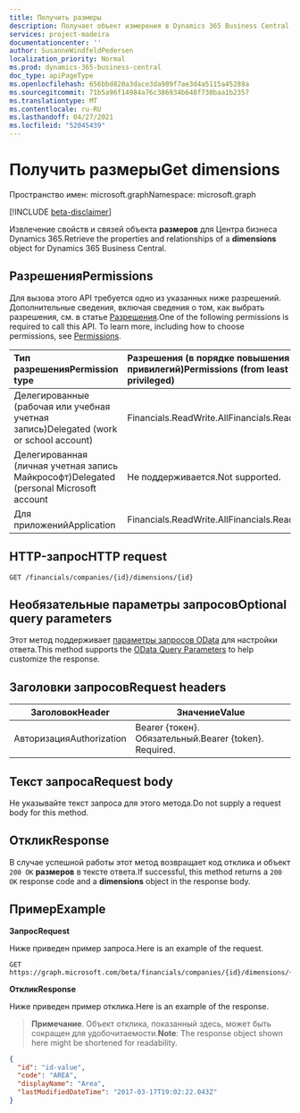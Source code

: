 ```yaml
---
title: Получить размеры
description: Получает объект измерения в Dynamics 365 Business Central.
services: project-madeira
documentationcenter: ''
author: SusanneWindfeldPedersen
localization_priority: Normal
ms.prod: dynamics-365-business-central
doc_type: apiPageType
ms.openlocfilehash: 656bbd820a3dace3da989f7ae3d4a5115a45289a
ms.sourcegitcommit: 71b5a96f14984a76c386934b648f730baa1b2357
ms.translationtype: MT
ms.contentlocale: ru-RU
ms.lasthandoff: 04/27/2021
ms.locfileid: "52045439"
---
```

# <a name="get-dimensions"></a><span data-ttu-id="214f8-103">Получить размеры</span><span class="sxs-lookup"><span data-stu-id="214f8-103">Get dimensions</span></span>

<span data-ttu-id="214f8-104">Пространство имен: microsoft.graph</span><span class="sxs-lookup"><span data-stu-id="214f8-104">Namespace: microsoft.graph</span></span>

[!INCLUDE [beta-disclaimer](../../includes/beta-disclaimer.md)]

<span data-ttu-id="214f8-105">Извлечение свойств и связей объекта **размеров** для Центра бизнеса Dynamics 365.</span><span class="sxs-lookup"><span data-stu-id="214f8-105">Retrieve the properties and relationships of a **dimensions** object for Dynamics 365 Business Central.</span></span>

## <a name="permissions"></a><span data-ttu-id="214f8-106">Разрешения</span><span class="sxs-lookup"><span data-stu-id="214f8-106">Permissions</span></span>
<span data-ttu-id="214f8-p101">Для вызова этого API требуется одно из указанных ниже разрешений. Дополнительные сведения, включая сведения о том, как выбрать разрешения, см. в статье [Разрешения](/graph/permissions-reference).</span><span class="sxs-lookup"><span data-stu-id="214f8-p101">One of the following permissions is required to call this API. To learn more, including how to choose permissions, see [Permissions](/graph/permissions-reference).</span></span>

|<span data-ttu-id="214f8-109">Тип разрешения</span><span class="sxs-lookup"><span data-stu-id="214f8-109">Permission type</span></span> |<span data-ttu-id="214f8-110">Разрешения (в порядке повышения привилегий)</span><span class="sxs-lookup"><span data-stu-id="214f8-110">Permissions (from least to most privileged)</span></span>|
|:---------------|:------------------------------------------|
|<span data-ttu-id="214f8-111">Делегированные (рабочая или учебная учетная запись)</span><span class="sxs-lookup"><span data-stu-id="214f8-111">Delegated (work or school account)</span></span>|<span data-ttu-id="214f8-112">Financials.ReadWrite.All</span><span class="sxs-lookup"><span data-stu-id="214f8-112">Financials.ReadWrite.All</span></span> |
|<span data-ttu-id="214f8-113">Делегированная (личная учетная запись Майкрософт)</span><span class="sxs-lookup"><span data-stu-id="214f8-113">Delegated (personal Microsoft account</span></span>|<span data-ttu-id="214f8-114">Не поддерживается.</span><span class="sxs-lookup"><span data-stu-id="214f8-114">Not supported.</span></span>|
|<span data-ttu-id="214f8-115">Для приложений</span><span class="sxs-lookup"><span data-stu-id="214f8-115">Application</span></span>|<span data-ttu-id="214f8-116">Financials.ReadWrite.All</span><span class="sxs-lookup"><span data-stu-id="214f8-116">Financials.ReadWrite.All</span></span>|

## <a name="http-request"></a><span data-ttu-id="214f8-117">HTTP-запрос</span><span class="sxs-lookup"><span data-stu-id="214f8-117">HTTP request</span></span>

```
GET /financials/companies/{id}/dimensions/{id}
```

## <a name="optional-query-parameters"></a><span data-ttu-id="214f8-118">Необязательные параметры запросов</span><span class="sxs-lookup"><span data-stu-id="214f8-118">Optional query parameters</span></span>
<span data-ttu-id="214f8-119">Этот метод поддерживает [параметры запросов OData](/graph/query-parameters) для настройки ответа.</span><span class="sxs-lookup"><span data-stu-id="214f8-119">This method supports the [OData Query Parameters](/graph/query-parameters) to help customize the response.</span></span>

## <a name="request-headers"></a><span data-ttu-id="214f8-120">Заголовки запросов</span><span class="sxs-lookup"><span data-stu-id="214f8-120">Request headers</span></span>
|<span data-ttu-id="214f8-121">Заголовок</span><span class="sxs-lookup"><span data-stu-id="214f8-121">Header</span></span>|<span data-ttu-id="214f8-122">Значение</span><span class="sxs-lookup"><span data-stu-id="214f8-122">Value</span></span>|
|------|-----|
|<span data-ttu-id="214f8-123">Авторизация</span><span class="sxs-lookup"><span data-stu-id="214f8-123">Authorization</span></span>  |<span data-ttu-id="214f8-p102">Bearer {токен}. Обязательный.</span><span class="sxs-lookup"><span data-stu-id="214f8-p102">Bearer {token}. Required.</span></span> |

## <a name="request-body"></a><span data-ttu-id="214f8-126">Текст запроса</span><span class="sxs-lookup"><span data-stu-id="214f8-126">Request body</span></span>
<span data-ttu-id="214f8-127">Не указывайте текст запроса для этого метода.</span><span class="sxs-lookup"><span data-stu-id="214f8-127">Do not supply a request body for this method.</span></span>

## <a name="response"></a><span data-ttu-id="214f8-128">Отклик</span><span class="sxs-lookup"><span data-stu-id="214f8-128">Response</span></span>
<span data-ttu-id="214f8-129">В случае успешной работы этот метод возвращает код отклика и объект `200 OK` **размеров** в тексте ответа.</span><span class="sxs-lookup"><span data-stu-id="214f8-129">If successful, this method returns a `200 OK` response code and a **dimensions** object in the response body.</span></span>

## <a name="example"></a><span data-ttu-id="214f8-130">Пример</span><span class="sxs-lookup"><span data-stu-id="214f8-130">Example</span></span>

<span data-ttu-id="214f8-131">**Запрос**</span><span class="sxs-lookup"><span data-stu-id="214f8-131">**Request**</span></span>

<span data-ttu-id="214f8-132">Ниже приведен пример запроса.</span><span class="sxs-lookup"><span data-stu-id="214f8-132">Here is an example of the request.</span></span>
```http
GET https://graph.microsoft.com/beta/financials/companies/{id}/dimensions/{id}
```

<span data-ttu-id="214f8-133">**Отклик**</span><span class="sxs-lookup"><span data-stu-id="214f8-133">**Response**</span></span>

<span data-ttu-id="214f8-134">Ниже приведен пример отклика.</span><span class="sxs-lookup"><span data-stu-id="214f8-134">Here is an example of the response.</span></span> 

> <span data-ttu-id="214f8-135">**Примечание**. Объект отклика, показанный здесь, может быть сокращен для удобочитаемости.</span><span class="sxs-lookup"><span data-stu-id="214f8-135">**Note**: The response object shown here might be shortened for readability.</span></span>

```json
{
  "id": "id-value",
  "code": "AREA",
  "displayName": "Area",
  "lastModifiedDateTime": "2017-03-17T19:02:22.043Z"
}
```



